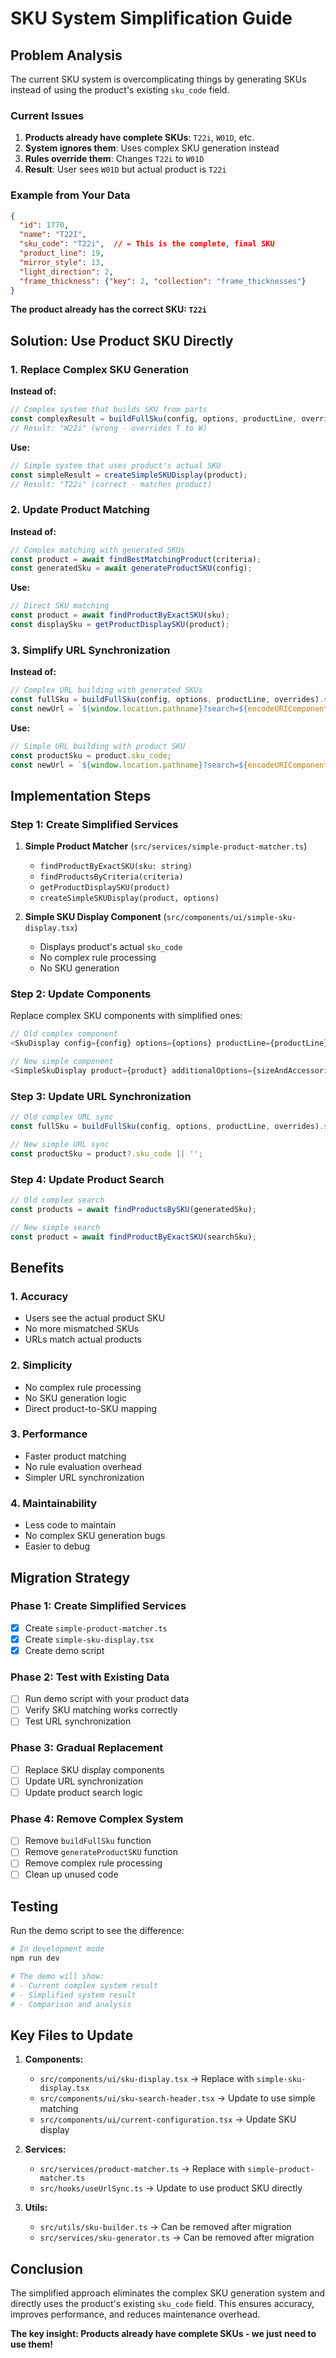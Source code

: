 # SKU System Simplification Guide

## Problem Analysis

The current SKU system is overcomplicating things by generating SKUs instead of using the product's existing `sku_code` field.

### Current Issues

1. **Products already have complete SKUs**: `T22i`, `W01D`, etc.
2. **System ignores them**: Uses complex SKU generation instead
3. **Rules override them**: Changes `T22i` to `W01D` 
4. **Result**: User sees `W01D` but actual product is `T22i`

### Example from Your Data

```json
{
  "id": 1770,
  "name": "T22I", 
  "sku_code": "T22i",  // ← This is the complete, final SKU
  "product_line": 19,
  "mirror_style": 13,
  "light_direction": 2,
  "frame_thickness": {"key": 2, "collection": "frame_thicknesses"}
}
```

**The product already has the correct SKU: `T22i`**

## Solution: Use Product SKU Directly

### 1. Replace Complex SKU Generation

**Instead of:**
```typescript
// Complex system that builds SKU from parts
const complexResult = buildFullSku(config, options, productLine, overrides);
// Result: "W22i" (wrong - overrides T to W)
```

**Use:**
```typescript
// Simple system that uses product's actual SKU
const simpleResult = createSimpleSKUDisplay(product);
// Result: "T22i" (correct - matches product)
```

### 2. Update Product Matching

**Instead of:**
```typescript
// Complex matching with generated SKUs
const product = await findBestMatchingProduct(criteria);
const generatedSku = await generateProductSKU(config);
```

**Use:**
```typescript
// Direct SKU matching
const product = await findProductByExactSKU(sku);
const displaySku = getProductDisplaySKU(product);
```

### 3. Simplify URL Synchronization

**Instead of:**
```typescript
// Complex URL building with generated SKUs
const fullSku = buildFullSku(config, options, productLine, overrides).sku;
const newUrl = `${window.location.pathname}?search=${encodeURIComponent(fullSku)}`;
```

**Use:**
```typescript
// Simple URL building with product SKU
const productSku = product.sku_code;
const newUrl = `${window.location.pathname}?search=${encodeURIComponent(productSku)}`;
```

## Implementation Steps

### Step 1: Create Simplified Services

1. **Simple Product Matcher** (`src/services/simple-product-matcher.ts`)
   - `findProductByExactSKU(sku: string)`
   - `findProductsByCriteria(criteria)`
   - `getProductDisplaySKU(product)`
   - `createSimpleSKUDisplay(product, options)`

2. **Simple SKU Display Component** (`src/components/ui/simple-sku-display.tsx`)
   - Displays product's actual `sku_code`
   - No complex rule processing
   - No SKU generation

### Step 2: Update Components

Replace complex SKU components with simplified ones:

```typescript
// Old complex component
<SkuDisplay config={config} options={options} productLine={productLine} product={product} />

// New simple component  
<SimpleSkuDisplay product={product} additionalOptions={sizeAndAccessories} />
```

### Step 3: Update URL Synchronization

```typescript
// Old complex URL sync
const fullSku = buildFullSku(config, options, productLine, overrides).sku;

// New simple URL sync
const productSku = product?.sku_code || '';
```

### Step 4: Update Product Search

```typescript
// Old complex search
const products = await findProductsBySKU(generatedSku);

// New simple search
const product = await findProductByExactSKU(searchSku);
```

## Benefits

### 1. **Accuracy**
- Users see the actual product SKU
- No more mismatched SKUs
- URLs match actual products

### 2. **Simplicity**
- No complex rule processing
- No SKU generation logic
- Direct product-to-SKU mapping

### 3. **Performance**
- Faster product matching
- No rule evaluation overhead
- Simpler URL synchronization

### 4. **Maintainability**
- Less code to maintain
- No complex SKU generation bugs
- Easier to debug

## Migration Strategy

### Phase 1: Create Simplified Services
- [x] Create `simple-product-matcher.ts`
- [x] Create `simple-sku-display.tsx`
- [x] Create demo script

### Phase 2: Test with Existing Data
- [ ] Run demo script with your product data
- [ ] Verify SKU matching works correctly
- [ ] Test URL synchronization

### Phase 3: Gradual Replacement
- [ ] Replace SKU display components
- [ ] Update URL synchronization
- [ ] Update product search logic

### Phase 4: Remove Complex System
- [ ] Remove `buildFullSku` function
- [ ] Remove `generateProductSKU` function
- [ ] Remove complex rule processing
- [ ] Clean up unused code

## Testing

Run the demo script to see the difference:

```bash
# In development mode
npm run dev

# The demo will show:
# - Current complex system result
# - Simplified system result  
# - Comparison and analysis
```

## Key Files to Update

1. **Components:**
   - `src/components/ui/sku-display.tsx` → Replace with `simple-sku-display.tsx`
   - `src/components/ui/sku-search-header.tsx` → Update to use simple matching
   - `src/components/ui/current-configuration.tsx` → Update SKU display

2. **Services:**
   - `src/services/product-matcher.ts` → Replace with `simple-product-matcher.ts`
   - `src/hooks/useUrlSync.ts` → Update to use product SKU directly

3. **Utils:**
   - `src/utils/sku-builder.ts` → Can be removed after migration
   - `src/services/sku-generator.ts` → Can be removed after migration

## Conclusion

The simplified approach eliminates the complex SKU generation system and directly uses the product's existing `sku_code` field. This ensures accuracy, improves performance, and reduces maintenance overhead.

**The key insight: Products already have complete SKUs - we just need to use them!**
